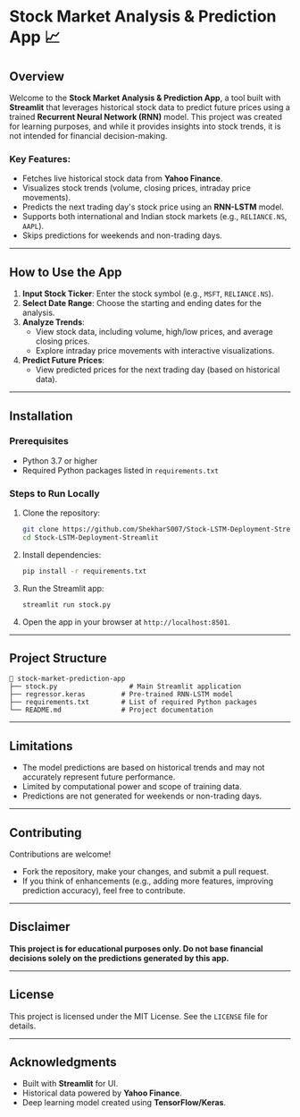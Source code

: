 # Stock Market Analysis & Prediction App 📈

## Overview

Welcome to the **Stock Market Analysis & Prediction App**, a tool built with **Streamlit** that leverages historical stock data to predict future prices using a trained **Recurrent Neural Network (RNN)** model. This project was created for learning purposes, and while it provides insights into stock trends, it is not intended for financial decision-making. 

### Key Features:
- Fetches live historical stock data from **Yahoo Finance**.
- Visualizes stock trends (volume, closing prices, intraday price movements).
- Predicts the next trading day's stock price using an **RNN-LSTM** model.
- Supports both international and Indian stock markets (e.g., `RELIANCE.NS`, `AAPL`).
- Skips predictions for weekends and non-trading days.

---

## How to Use the App
1. **Input Stock Ticker**: Enter the stock symbol (e.g., `MSFT`, `RELIANCE.NS`).
2. **Select Date Range**: Choose the starting and ending dates for the analysis.
3. **Analyze Trends**:
   - View stock data, including volume, high/low prices, and average closing prices.
   - Explore intraday price movements with interactive visualizations.
4. **Predict Future Prices**:
   - View predicted prices for the next trading day (based on historical data).

---

## Installation

### Prerequisites
- Python 3.7 or higher
- Required Python packages listed in `requirements.txt`

### Steps to Run Locally
1. Clone the repository:
   ```bash
   git clone https://github.com/ShekharS007/Stock-LSTM-Deployment-Streamlit.git
   cd Stock-LSTM-Deployment-Streamlit
   ```

2. Install dependencies:
   ```bash
   pip install -r requirements.txt
   ```

3. Run the Streamlit app:
   ```bash
   streamlit run stock.py
   ```

4. Open the app in your browser at `http://localhost:8501`.

---

## Project Structure
```
📂 stock-market-prediction-app
├── stock.py                  # Main Streamlit application
├── regressor.keras         # Pre-trained RNN-LSTM model
├── requirements.txt        # List of required Python packages
└── README.md               # Project documentation
```

---

## Limitations
- The model predictions are based on historical trends and may not accurately represent future performance.
- Limited by computational power and scope of training data.
- Predictions are not generated for weekends or non-trading days.

---

## Contributing
Contributions are welcome! 
- Fork the repository, make your changes, and submit a pull request.
- If you think of enhancements (e.g., adding more features, improving prediction accuracy), feel free to contribute.

---

## Disclaimer
**This project is for educational purposes only. Do not base financial decisions solely on the predictions generated by this app.**

---

## License
This project is licensed under the MIT License. See the `LICENSE` file for details.

---

## Acknowledgments
- Built with **Streamlit** for UI.
- Historical data powered by **Yahoo Finance**.
- Deep learning model created using **TensorFlow/Keras**.
